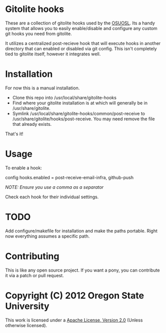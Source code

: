 # Gitolite hooks

These are a collection of gitolite hooks used by the
[OSUOSL](http://osuosl.org). Its a handy system that allows you to easily
enable/disable and configure any custom git hooks you need from gitolite.

It utilizes a centralized post-recieve hook that will execute hooks in another
directory that can enabled or disabled via git config. This isn't completely
tied to gitolite itself, however it integrates well.

# Installation

For now this is a manual installation.

- Clone this repo into /usr/local/share/gitolite-hooks
- Find where your gitolite installation is at which will generally be in
  /usr/share/gitolite. 
- Symlink /usr/local/share/gitolite-hooks/common/post-receive to
  /usr/share/gitolite/hooks/post-receive. You may need remove the file that
  already exists.

That's it!

# Usage

To enable a hook:

  config    hooks.enabled   = post-receive-email-infra, github-push

*NOTE: Ensure you use a comma as a separator*

Check each hook for their individual settings.

# TODO

Add configure/makefile for installation and make the paths portable. Right now
everything assumes a specific path.

# Contributing

This is like any open source project. If you want a pony, you can contribute it
via a patch or pull request.

# Copyright (C) 2012 Oregon State University

This work is licensed under a [Apache License, Version
2.0](http://www.apache.org/licenses/LICENSE-2.0.html) (Unless otherwise
licensed).
